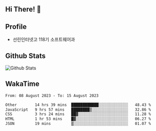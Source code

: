 ## Hi There! 👋

## Profile

-   선린인터넷고 118기 소프트웨어과

## Github Stats

![Github Stats](https://github-readme-stats.vercel.app/api/top-langs/?username=NY0510&theme=tokyonight&hide_border=true&layout=compact)

## WakaTime

<!--START_SECTION:waka-->

```txt
From: 08 August 2023 - To: 15 August 2023

Other        14 hrs 39 mins  ████████████░░░░░░░░░░░░░   48.43 %
JavaScript   9 hrs 57 mins   ████████▒░░░░░░░░░░░░░░░░   32.86 %
CSS          3 hrs 24 mins   ██▓░░░░░░░░░░░░░░░░░░░░░░   11.28 %
HTML         1 hr 53 mins    █▓░░░░░░░░░░░░░░░░░░░░░░░   06.27 %
JSON         19 mins         ▒░░░░░░░░░░░░░░░░░░░░░░░░   01.07 %
```

<!--END_SECTION:waka-->
